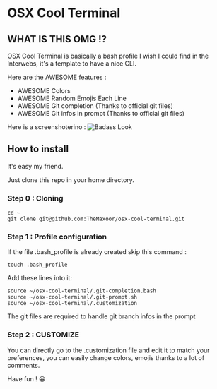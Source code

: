 # OSX Cool Terminal
## WHAT IS THIS OMG !?
OSX Cool Terminal is basically a bash profile I wish I could find in the Interwebs, it's a template to have a nice CLI.

Here are the AWESOME features :
* AWESOME Colors
* AWESOME Random Emojis Each Line
* AWESOME Git completion (Thanks to official git files)
* AWESOME Git infos in prompt (Thanks to official git files)

Here is a screenshoterino :
![Badass Look](https://raw.github.com/TheMaxoor/readme-ressources/master/osx-cool-terminal/awesome-screenshot.jpg)

## How to install
It's easy my friend.

Just clone this repo in your home directory.

### Step 0 : Cloning
```
cd ~
git clone git@github.com:TheMaxoor/osx-cool-terminal.git
```

### Step 1 : Profile configuration
If the file .bash_profile is already created skip this command :
```
touch .bash_profile
```

Add these lines into it:
```
source ~/osx-cool-terminal/.git-completion.bash
source ~/osx-cool-terminal/.git-prompt.sh
source ~/osx-cool-terminal/.customization
```
The git files are required to handle git branch infos in the prompt

### Step 2 : CUSTOMIZE
You can directly go to the .customization file and edit it to match your preferences, you can easily change colors, emojis thanks to a lot of comments.

Have fun ! 😀
